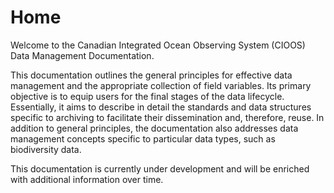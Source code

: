 # Home  

Welcome to the Canadian Integrated Ocean Observing System (CIOOS) Data Management Documentation.

This documentation outlines the general principles for effective data management and the appropriate collection of field variables. Its primary objective is to equip users for the final stages of the data lifecycle. Essentially, it aims to describe in detail the standards and data structures specific to archiving to facilitate their dissemination and, therefore, reuse.
In addition to general principles, the documentation also addresses data management concepts specific to particular data types, such as biodiversity data.

This documentation is currently under development and will be enriched with additional information over time.
